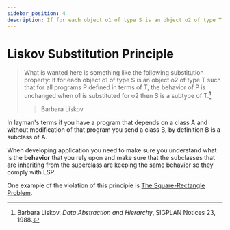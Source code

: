 ```yaml
---
sidebar_position: 4
description: If for each object o1 of type S is an object o2 of type T such that for all programs P defined in terms of T, the behavior of P is unchanged when o1 is substituted for o2 then S is a subtype of T.
---
```


# Liskov Substitution Principle

> What is wanted here is something like the following substitution property: If
> for each object o1 of type S is an object o2 of type T such that for all
> programs P defined in terms of T, the behavior of P is unchanged when o1 is
> substituted for o2 then S is a subtype of T.[^1]
>
> > Barbara Liskov

In layman's terms if you have a program that depends on a class A and without
modification of that program you send a class B, by definition B is a
subclass of A.

When developing application you need to make sure you understand what is
the **behavior** that you rely upon and make sure that the subclasses that
are inheriting from the superclass are keeping the same behavior so they
comply with LSP.

One example of the violation of this principle is [The Square-Rectangle
Problem](https://aip.vse.cz/pdfs/aip/2016/01/03.pdf).

[^1]: Barbara Liskov. _Data Abstraction and Hierarchy_, SIGPLAN Notices 23, 1988.
